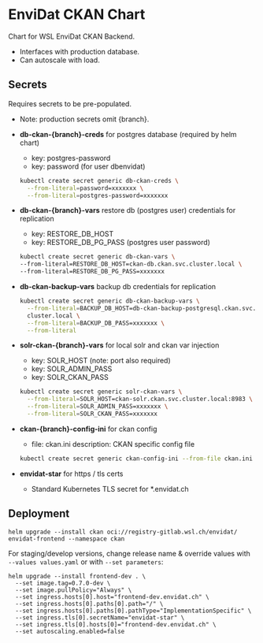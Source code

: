 # EnviDat CKAN Chart

Chart for WSL EnviDat CKAN Backend.

- Interfaces with production database.
- Can autoscale with load.

## Secrets

Requires secrets to be pre-populated.

- Note: production secrets omit {branch}.

- **db-ckan-{branch}-creds** for postgres database (required by helm chart)

  - key: postgres-password
  - key: password (for user dbenvidat)

  ```bash
  kubectl create secret generic db-ckan-creds \
    --from-literal=password=xxxxxxx \
    --from-literal=postgres-password=xxxxxxx
  ```

- **db-ckan-{branch}-vars** restore db (postgres user) credentials for replication

  - key: RESTORE_DB_HOST
  - key: RESTORE_DB_PG_PASS (postgres user password)

  ```bash
  kubectl create secret generic db-ckan-vars \
  --from-literal=RESTORE_DB_HOST=ckan-db.ckan.svc.cluster.local \
  --from-literal=RESTORE_DB_PG_PASS=xxxxxxx
  ```

- **db-ckan-backup-vars** backup db credentials for replication

  ```bash
  kubectl create secret generic db-ckan-backup-vars \
    --from-literal=BACKUP_DB_HOST=db-ckan-backup-postgresql.ckan.svc.
    cluster.local \
    --from-literal=BACKUP_DB_PASS=xxxxxxx \
    --from-literal
  ```

- **solr-ckan-{branch}-vars** for local solr and ckan var injection

  - key: SOLR_HOST (note: port also required)
  - key: SOLR_ADMIN_PASS
  - key: SOLR_CKAN_PASS

  ```bash
  kubectl create secret generic solr-ckan-vars \
    --from-literal=SOLR_HOST=ckan-solr.ckan.svc.cluster.local:8983 \
    --from-literal=SOLR_ADMIN_PASS=xxxxxxx \
    --from-literal=SOLR_CKAN_PASS=xxxxxxx
  ```

- **ckan-{branch}-config-ini** for ckan config

  - file: ckan.ini
    description: CKAN specific config file

  ```bash
  kubectl create secret generic ckan-config-ini --from-file ckan.ini
  ```

- **envidat-star** for https / tls certs

  - Standard Kubernetes TLS secret for \*.envidat.ch

## Deployment

```shell
helm upgrade --install ckan oci://registry-gitlab.wsl.ch/envidat/
envidat-frontend --namespace ckan
```

For staging/develop versions, change release name & override values with  
`--values values.yaml` or with `--set parameters`:

```shell
helm upgrade --install frontend-dev . \
  --set image.tag=0.7.0-dev \
  --set image.pullPolicy="Always" \
  --set ingress.hosts[0].host="frontend-dev.envidat.ch" \
  --set ingress.hosts[0].paths[0].path="/" \
  --set ingress.hosts[0].paths[0].pathType="ImplementationSpecific" \
  --set ingress.tls[0].secretName="envidat-star" \
  --set ingress.tls[0].hosts[0]="frontend-dev.envidat.ch" \
  --set autoscaling.enabled=false
```
